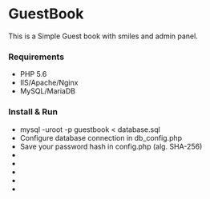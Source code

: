 # GuestBook
This is a Simple Guest book with smiles and admin panel.

### Requirements

* PHP 5.6
* IIS/Apache/Nginx
* MySQL/MariaDB

### Install & Run



* mysql -uroot -p guestbook  < database.sql
* Configure database connection in db_config.php 
* Save your password hash in config.php (alg. SHA-256)
* 
* 
* 
* 
* 
